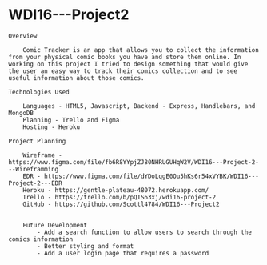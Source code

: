 # WDI16---Project2

    Overview

        Comic Tracker is an app that allows you to collect the information from your physical comic books you have and store them online. In working on this project I tried to design something that would give the user an easy way to track their comics collection and to see useful information about those comics.

    Technologies Used

        Languages - HTML5, Javascript, Backend - Express, Handlebars, and MongoDB
        Planning - Trello and Figma
        Hosting - Heroku

    Project Planning

        Wireframe - https://www.figma.com/file/fb6R8YYpjZJ80NHRUGUHqW2V/WDI16---Project-2---Wireframming
        EDR - https://www.figma.com/file/dYDoLqgE0Ou5hKs6r54xVYBK/WDI16---Project-2---EDR
        Heroku - https://gentle-plateau-48072.herokuapp.com/
        Trello - https://trello.com/b/pQIS63xj/wdi16-project-2
        GitHub - https://github.com/Scottl4784/WDI16---Project2
        
        
        Future Development
            - Add a search function to allow users to search through the comics information
            - Better styling and format
            - Add a user login page that requires a password
